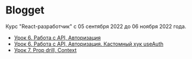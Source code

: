 # Blogget

Курс "React-разработчик" с 05 сентября 2022 до 06 ноября 2022 года.
+ [Урок 6. Работа с API, Авторизация](https://github.com/Rootdiv/blogget/tree/lesson06)
+ [Урок 6. Работа с API, Авторизация. Кастомный хук useAuth](https://github.com/Rootdiv/blogget/tree/lesson06_extra)
+ [Урок 7. Prop drill, Context](https://github.com/Rootdiv/blogget/tree/lesson07)
